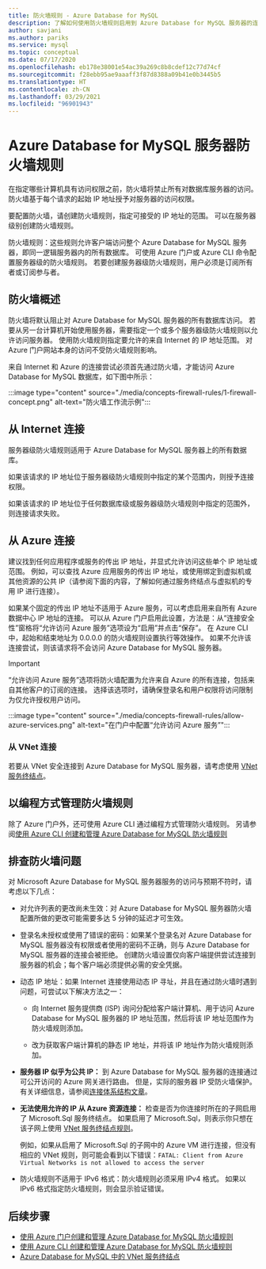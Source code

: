 ```yaml
---
title: 防火墙规则 - Azure Database for MySQL
description: 了解如何使用防火墙规则启用到 Azure Database for MySQL 服务器的连接。
author: savjani
ms.author: pariks
ms.service: mysql
ms.topic: conceptual
ms.date: 07/17/2020
ms.openlocfilehash: eb178e38001e54ac39a269c8b8cdef12c77d74cf
ms.sourcegitcommit: f28ebb95ae9aaaff3f87d8388a09b41e0b3445b5
ms.translationtype: HT
ms.contentlocale: zh-CN
ms.lasthandoff: 03/29/2021
ms.locfileid: "96901943"
---
```

# <a name="azure-database-for-mysql-server-firewall-rules"></a>Azure Database for MySQL 服务器防火墙规则
在指定哪些计算机具有访问权限之前，防火墙将禁止所有对数据库服务器的访问。 防火墙基于每个请求的起始 IP 地址授予对服务器的访问权限。

要配置防火墙，请创建防火墙规则，指定可接受的 IP 地址的范围。 可以在服务器级别创建防火墙规则。

防火墙规则：这些规则允许客户端访问整个 Azure Database for MySQL 服务器，即同一逻辑服务器内的所有数据库。 可使用 Azure 门户或 Azure CLI 命令配置服务器级的防火墙规则。 若要创建服务器级防火墙规则，用户必须是订阅所有者或订阅参与者。

## <a name="firewall-overview"></a>防火墙概述
防火墙将默认阻止对 Azure Database for MySQL 服务器的所有数据库访问。 若要从另一台计算机开始使用服务器，需要指定一个或多个服务器级防火墙规则以允许访问服务器。 使用防火墙规则指定要允许的来自 Internet 的 IP 地址范围。 对 Azure 门户网站本身的访问不受防火墙规则影响。

来自 Internet 和 Azure 的连接尝试必须首先通过防火墙，才能访问 Azure Database for MySQL 数据库，如下图中所示：

:::image type="content" source="./media/concepts-firewall-rules/1-firewall-concept.png" alt-text="防火墙工作流示例":::

## <a name="connecting-from-the-internet"></a>从 Internet 连接
服务器级防火墙规则适用于 Azure Database for MySQL 服务器上的所有数据库。

如果该请求的 IP 地址位于服务器级防火墙规则中指定的某个范围内，则授予连接权限。

如果该请求的 IP 地址位于任何数据库级或服务器级防火墙规则中指定的范围外，则连接请求失败。

## <a name="connecting-from-azure"></a>从 Azure 连接
建议找到任何应用程序或服务的传出 IP 地址，并显式允许访问这些单个 IP 地址或范围。 例如，可以查找 Azure 应用服务的传出 IP 地址，或使用绑定到虚拟机或其他资源的公共 IP（请参阅下面的内容，了解如何通过服务终结点与虚拟机的专用 IP 进行连接）。 

如果某个固定的传出 IP 地址不适用于 Azure 服务，可以考虑启用来自所有 Azure 数据中心 IP 地址的连接。 可以从 Azure 门户启用此设置，方法是：从“连接安全性”窗格将“允许访问 Azure 服务”选项设为“启用”并点击“保存”。 在 Azure CLI 中，起始和结束地址为 0.0.0.0 的防火墙规则设置执行等效操作。 如果不允许该连接尝试，则该请求将不会访问 Azure Database for MySQL 服务器。

> [!IMPORTANT]
> “允许访问 Azure 服务”选项将防火墙配置为允许来自 Azure 的所有连接，包括来自其他客户的订阅的连接。 选择该选项时，请确保登录名和用户权限将访问限制为仅允许授权用户访问。
> 

:::image type="content" source="./media/concepts-firewall-rules/allow-azure-services.png" alt-text="在门户中配置“允许访问 Azure 服务”":::

### <a name="connecting-from-a-vnet"></a>从 VNet 连接
若要从 VNet 安全连接到 Azure Database for MySQL 服务器，请考虑使用 [VNet 服务终结点](./concepts-data-access-and-security-vnet.md)。 

## <a name="programmatically-managing-firewall-rules"></a>以编程方式管理防火墙规则
除了 Azure 门户外，还可使用 Azure CLI 通过编程方式管理防火墙规则。 另请参阅[使用 Azure CLI 创建和管理 Azure Database for MySQL 防火墙规则](./howto-manage-firewall-using-cli.md)

## <a name="troubleshooting-firewall-issues"></a>排查防火墙问题
对 Microsoft Azure Database for MySQL 服务器服务的访问与预期不符时，请考虑以下几点：

* 对允许列表的更改尚未生效：对 Azure Database for MySQL 服务器防火墙配置所做的更改可能需要多达 5 分钟的延迟才可生效。

* 登录名未授权或使用了错误的密码：如果某个登录名对 Azure Database for MySQL 服务器没有权限或者使用的密码不正确，则与 Azure Database for MySQL 服务器的连接会被拒绝。 创建防火墙设置仅向客户端提供尝试连接到服务器的机会；每个客户端必须提供必需的安全凭据。

* 动态 IP 地址：如果 Internet 连接使用动态 IP 寻址，并且在通过防火墙时遇到问题，可尝试以下解决方法之一：

   * 向 Internet 服务提供商 (ISP) 询问分配给客户端计算机、用于访问 Azure Database for MySQL 服务器的 IP 地址范围，然后将该 IP 地址范围作为防火墙规则添加。

   * 改为获取客户端计算机的静态 IP 地址，并将该 IP 地址作为防火墙规则添加。

* **服务器 IP 似乎为公共 IP：** 到 Azure Database for MySQL 服务器的连接通过可公开访问的 Azure 网关进行路由。 但是，实际的服务器 IP 受防火墙保护。 有关详细信息，请参阅[连接体系结构文章](concepts-connectivity-architecture.md)。 

* **无法使用允许的 IP 从 Azure 资源连接：** 检查是否为你连接时所在的子网启用了 Microsoft.Sql 服务终结点。 如果启用了 Microsoft.Sql，则表示你只想在该子网上使用 [VNet 服务终结点规则](concepts-data-access-and-security-vnet.md)。

   例如，如果从启用了 Microsoft.Sql 的子网中的 Azure VM 进行连接，但没有相应的 VNet 规则，则可能会看到以下错误：`FATAL: Client from Azure Virtual Networks is not allowed to access the server`

* 防火墙规则不适用于 IPv6 格式：防火墙规则必须采用 IPv4 格式。 如果以 IPv6 格式指定防火墙规则，则会显示验证错误。

## <a name="next-steps"></a>后续步骤

* [使用 Azure 门户创建和管理 Azure Database for MySQL 防火墙规则](./howto-manage-firewall-using-portal.md)
* [使用 Azure CLI 创建和管理 Azure Database for MySQL 防火墙规则](./howto-manage-firewall-using-cli.md)
* [Azure Database for MySQL 中的 VNet 服务终结点](./concepts-data-access-and-security-vnet.md)
